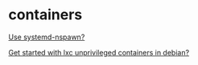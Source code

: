 containers
==========

[Use systemd-nspawn?](http://github.com/enckse/nspawn-info)

[Get started with lxc unprivileged containers in debian?](https://github.com/enckse/howdoi/blob/master/software/containers/lxc-unpriv-debian.md)
